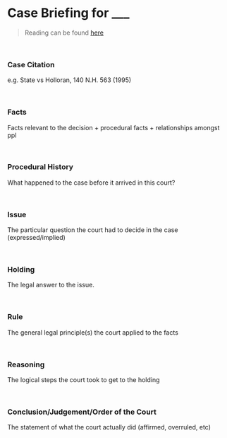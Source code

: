 # Case Briefing for ___
> Reading can be found [here]()

<br>

### **Case Citation**
e.g. State vs Holloran, 140 N.H. 563 (1995)

<br>

### **Facts**
Facts relevant to the decision + procedural facts + relationships amongst ppl

<br>

### **Procedural History**
What happened to the case before it arrived in this court?

<br>

### **Issue**
The particular question the court had to decide in the case (expressed/implied)

<br>

### **Holding**
The legal answer to the issue.

<br>

### **Rule**
The general legal principle(s) the court applied to the facts

<br>

### **Reasoning**
The logical steps the court took to get to the holding

<br>

### **Conclusion/Judgement/Order of the Court**
The statement of what the court actually did (affirmed, overruled, etc)

<br>
